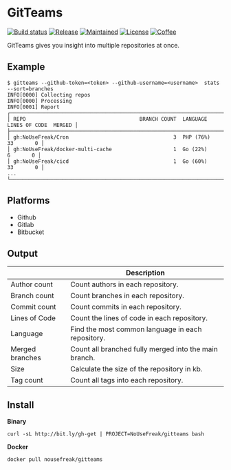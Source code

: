 # GitTeams

[![Build status](https://img.shields.io/travis/NoUseFreak/gitteams/master?style=flat-square)](https://travis-ci.org/NoUseFreak/gitteams)
[![Release](https://img.shields.io/github/v/release/NoUseFreak/gitteams?style=flat-square)](https://github.com/NoUseFreak/gitteams/releases)
[![Maintained](https://img.shields.io/maintenance/yes/2019?style=flat-square)](https://github.com/NoUseFreak/gitteams)
[![License](https://img.shields.io/github/license/NoUseFreak/gitteams?style=flat-square)](https://github.com/NoUseFreak/gitteams/blob/master/LICENSE)
[![Coffee](https://img.shields.io/badge/☕️-Buy%20me%20a%20coffee-blue?style=flat-square&color=blueviolet)](https://www.buymeacoffee.com/driesdepeuter)

GitTeams gives you insight into multiple repositories at once.

## Example

```
$ gitteams --github-token=<token> --github-username=<username>  stats --sort=branches 
INFO[0000] Collecting repos                             
INFO[0000] Processing                                   
INFO[0001] Report                                       
┌─────────────────────────────────────────────────────────────────────────────────────────────────┐
│ REPO                                     BRANCH COUNT  LANGUAGE           LINES OF CODE  MERGED │
├─────────────────────────────────────────────────────────────────────────────────────────────────┤
│ gh:NoUseFreak/Cron                                  3  PHP (76%)                     33       0 │
│ gh:NoUseFreak/docker-multi-cache                    1  Go (22%)                       6       0 │
│ gh:NoUseFreak/cicd                                  1  Go (60%)                      33       0 │
...
└─────────────────────────────────────────────────────────────────────────────────────────────────┘
```

## Platforms

 - Github
 - Gitlab
 - Bitbucket

## Output
|                 | Description                                           |
| --------------- | ----------------------------------------------------- |
| Author count    | Count authors in each repository.                     |
| Branch count    | Count branches in each repository.                    |
| Commit count    | Count commits in each repository.                     |
| Lines of Code   | Count the lines of code in each repository.           |
| Language        | Find the most common language in each repository.     |
| Merged branches | Count all branched fully merged into the main branch. |
| Size            | Calculate the size of the repository in kb.           |
| Tag count       | Count all tags into each repository.                  |

## Install

__Binary__

```
curl -sL http://bit.ly/gh-get | PROJECT=NoUseFreak/gitteams bash
```

__Docker__

```
docker pull nousefreak/gitteams
```
